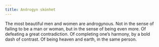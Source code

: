 ```yaml
---
title: Androgyn skönhet
---
```

The most beautiful men and women are androgynous. Not in the sense of failing to be a man or woman, but in the sense of being even more. Of defeating a great contradiction. Of completing one’s harmony, by a bold dash of contrast. Of being heaven and earth, in the same person.
